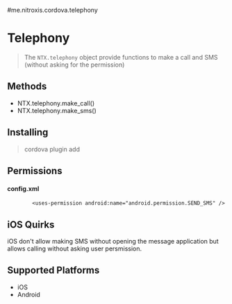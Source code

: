 <!---
    Licensed to the Apache Software Foundation (ASF) under one
    or more contributor license agreements.  See the NOTICE file
    distributed with this work for additional information
    regarding copyright ownership.  The ASF licenses this file
    to you under the Apache License, Version 2.0 (the
    "License"); you may not use this file except in compliance
    with the License.  You may obtain a copy of the License at

      http://www.apache.org/licenses/LICENSE-2.0

    Unless required by applicable law or agreed to in writing,
    software distributed under the License is distributed on an
    "AS IS" BASIS, WITHOUT WARRANTIES OR CONDITIONS OF ANY
    KIND, either express or implied.  See the License for the
    specific language governing permissions and limitations
    under the License.
-->
#me.nitroxis.cordova.telephony

Telephony
======

> The `NTX.telephony` object provide functions to make a call and SMS (without asking for the permission)


Methods
-------

- NTX.telephony.make_call()
- NTX.telephony.make_sms()


Installing
----------
> cordova plugin add 


Permissions
-----------

#### config.xml

            <uses-permission android:name="android.permission.SEND_SMS" />


iOS Quirks
----------
iOS don't allow making SMS without opening the message application but allows calling without asking user persmission.


Supported Platforms
-------------------

- iOS
- Android

